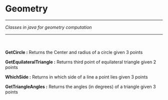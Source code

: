 <h1>Geometry</h1>

-----------------------------------------------------------------------------------------------------------------

<i>Classes in java for geometry computation</i>

-----------------------------------------------------------------------------------------------------------------
<br></br>
<b>GetCircle :</b> Returns the Center and radius of a circle given 3 points

<b>GetEquilateralTriangle :</b> Returns third point of equilateral triangle given 2 points

<b>WhichSide :</b> Returns in which side of a line a point lies given 3 points

<b>GetTriangleAngles :</b> Returns the angles (in degrees) of a triangle given 3 points
